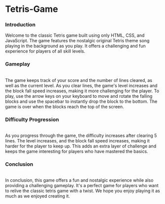 # Tetris-Game

### Introduction
Welcome to the classic Tetris game built using only HTML, CSS, and JavaScript. The game features the nostalgic original Tetris theme song playing in the background as you play. It offers a challenging and fun experience for players of all skill levels.

### Gameplay
<br/>The game keeps track of your score and the number of lines cleared, as well as the current level. As you clear lines, the game's level increases and the block fall speed increases, making it more challenging for the player. To play, use the arrow keys on your keyboard to move and rotate the falling blocks and use the spacebar to instantly drop the block to the bottom. The game is over when the blocks reach the top of the screen.

### Difficulty Progression
<br/>As you progress through the game, the difficulty increases after clearing 5 lines. The level increases, and the block fall speed increases, making it harder for the player to keep up. This adds an extra layer of challenge and keeps the game interesting for players who have mastered the basics.

### Conclusion
<br/>In conclusion, this game offers a fun and nostalgic experience while also providing a challenging gameplay. It's a perfect game for players who want to relive the classic tetris game with a twist. We hope you enjoy playing it as much as we enjoyed creating it.




